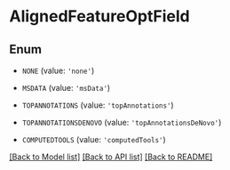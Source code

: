 # AlignedFeatureOptField


## Enum

* `NONE` (value: `'none'`)

* `MSDATA` (value: `'msData'`)

* `TOPANNOTATIONS` (value: `'topAnnotations'`)

* `TOPANNOTATIONSDENOVO` (value: `'topAnnotationsDeNovo'`)

* `COMPUTEDTOOLS` (value: `'computedTools'`)

[[Back to Model list]](../README.md#documentation-for-models) [[Back to API list]](../README.md#documentation-for-api-endpoints) [[Back to README]](../README.md)


